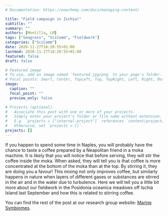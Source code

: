 ```yaml
---
# Documentation: https://wowchemy.com/docs/managing-content/

title: "Field campaign in Ischia!"
subtitle: ""
summary: ""
authors: [Montilla, LM]
tags: ["Seagrass", "SciComm", "Fieldwork"]
categories: ["SciComm"]
date: 2020-11-27T18:20:55+01:00
lastmod: 2020-11-27T18:20:55+01:00
featured: false
draft: false

# Featured image
# To use, add an image named `featured.jpg/png` to your page's folder.
# Focal points: Smart, Center, TopLeft, Top, TopRight, Left, Right, BottomLeft, Bottom, BottomRight.
image:
  caption: ""
  focal_point: ""
  preview_only: false

# Projects (optional).
#   Associate this post with one or more of your projects.
#   Simply enter your project's folder or file name without extension.
#   E.g. `projects = ["internal-project"]` references `content/project/deep-learning/index.md`.
#   Otherwise, set `projects = []`.
projects: []
---
```

If you happen to spend some time in Naples, you will probably have the chance to taste a coffee prepared by a Neapolitan friend in a moka machine. It is likely that you will notice that before serving, they will stir the coffee inside the moka. When asked, they will tell you is that coffee is more concentrated at the bottom of the moka than at the top. By stirring it, they are doing you a favour! This mixing not only improves coffee, but similarly happens in nature when layers of different gases or substances are stirred in the air and in the water due to turbulence. Here we will tell you a little bit more about our fieldwork in the Posidonia oceanica meadows off Ischia Island last September and how this is related to stirring coffee.

You can find the rest of the post at our research group website: [Marine Symbiomes](http://www.marinesymbiomes.eu/2020/11/26/field-campaign-ischia/).